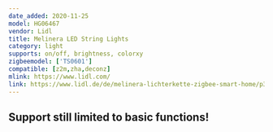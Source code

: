 ```yaml
---
date_added: 2020-11-25
model: HG06467
vendor: Lidl
title: Melinera LED String Lights
category: light
supports: on/off, brightness, colorxy
zigbeemodel: ['TS0601']
compatible: [z2m,zha,deconz]
mlink: https://www.lidl.com/
link: https://www.lidl.de/de/melinera-lichterkette-zigbee-smart-home/p360021
---
```


## Support still limited to basic functions!
